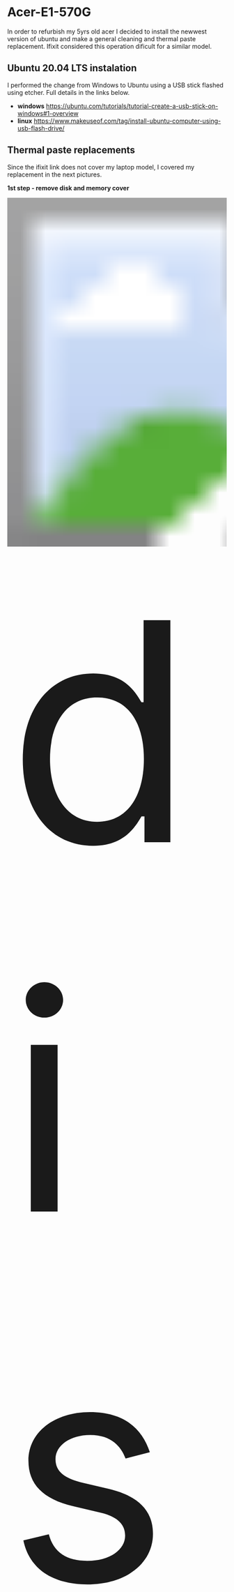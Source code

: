 # Acer-E1-570G

In order to refurbish my 5yrs old acer I decided to install the newwest version of ubuntu and make a general cleaning and thermal paste replacement. Ifixit considered this operation dificult for a similar model. 

## Ubuntu 20.04 LTS instalation
I performed the change from Windows to Ubuntu using a USB stick flashed using etcher. Full details in the links below. 

- **windows** https://ubuntu.com/tutorials/tutorial-create-a-usb-stick-on-windows#1-overview
- **linux** https://www.makeuseof.com/tag/install-ubuntu-computer-using-usb-flash-drive/

## Thermal paste replacements
Since the ifixit link does not cover my laptop model, I covered my replacement in the next pictures.

**1st step - remove disk and memory cover**

<img src="images/0_disk_cover.jpg" alt="disk cover" style="zoom:50;" />

**2nd step - remove disk and memory**

<img src="images/1_disk.jpg	" alt="disk" style="zoom:50;" />

<img src="images/2_RAM.jpg	" alt="RAM" style="zoom:50;" />

**3rd step - remove cd tray**

<img src="images/3_cd.jpg	" alt="cd tray" style="zoom:50;" />

**4th step - remove battery. move to right**

<img src="images/4_battery.jpg	" alt="battery" style="zoom:50;" />

**5th step - remove flats and connections **

<img src="images/5_flat.jpg	" alt="disk" style="zoom:50;" />

<img src="images/7_flat.jpg	" alt="disk" style="zoom:50;" />

<img src="images/9_connector.jpg	" alt="connector" style="zoom:50;" />

**6th step - remove antena**

<img src="images/6_antena.jpg	" alt="disk" style="zoom:50;" />



**7th step - remove and clean mother board **

<img src="images/10_motherboard.jpg	" alt="motherboard" style="zoom:50;" />

<img src="images/14_clean.jpg	" alt="disk" style="zoom:50;" />

**8th step - remove and clean fan**

<img src="images/11_fan.jpg	" alt="fan" style="zoom:50;" />

**9th step - remove heat pipes - remove old thermal paste**

<img src="images/12_heat_pipe.jpg	" alt="heat pipe" style="zoom:50;" />

**10th step - apply paste. bigger conductivity better**

<img src="images/paste.jpg	" alt="paste" style="zoom:50;" />

<img src="images/13_paste.jpg	" alt="disk" style="zoom:50;" />



**11th step  put everything together without missing screws**

<img src="images/ubuntu_20_04.jpg	" alt="disk" style="zoom:50;" />